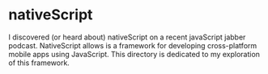 nativeScript
======

I discovered (or heard about) nativeScript on a recent javaScript jabber podcast.  NativeScript allows is a
framework for developing cross-platform mobile apps using JavaScript.  This directory is dedicated
to my exploration of this framework.



